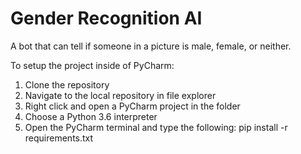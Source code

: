 # Gender Recognition AI
 A bot that can tell if someone in a picture is male, female, or neither.
 
 To setup the project inside of PyCharm:
 
 1. Clone the repository
 2. Navigate to the local repository in file explorer
 3. Right click and open a PyCharm project in the folder
 4. Choose a Python 3.6 interpreter
 5. Open the PyCharm terminal and type the following: pip install -r requirements.txt

